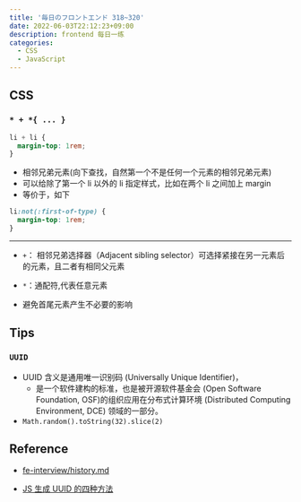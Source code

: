 ```yaml
---
title: '毎日のフロントエンド 318~320'
date: 2022-06-03T22:12:23+09:00
description: frontend 每日一练
categories:
  - CSS
  - JavaScript
---
```


## CSS

### `* + *{ ... }`

```css
li + li {
  margin-top: 1rem;
}
```

- 相邻兄弟元素(向下查找，自然第一个不是任何一个元素的相邻兄弟元素)
- 可以给除了第一个 li 以外的 li 指定样式，比如在两个 li 之间加上 margin
- 等价于，如下

```css
li:not(:first-of-type) {
  margin-top: 1rem;
}
```

---

- `+`： 相邻兄弟选择器（Adjacent sibling selector）可选择紧接在另一元素后的元素，且二者有相同父元素
- `*`：通配符,代表任意元素

- 避免首尾元素产生不必要的影响

## Tips

### `UUID`

- UUID 含义是通用唯一识别码 (Universally Unique Identifier)，
  - 是一个软件建构的标准，也是被开源软件基金会 (Open Software Foundation, OSF)的组织应用在分布式计算环境 (Distributed Computing Environment, DCE) 领域的一部分。
- `Math.random().toString(32).slice(2)`

## Reference

- [fe-interview/history.md](https://github.com/haizlin/fe-interview/blob/master/category/history.md)

- [JS 生成 UUID 的四种方法 ](https://www.cnblogs.com/zhou195/p/7498537.html)

